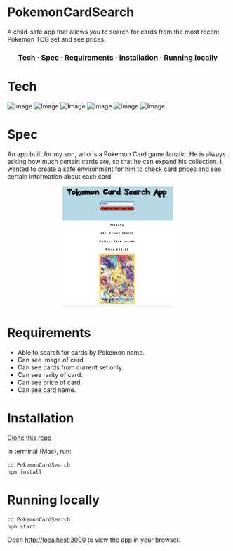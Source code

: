 # PokemonCardSearch
A child-safe app that allows you to search for cards from the most recent Pokemon TCG set and see prices.
<div>

<h3 align="center">
<a href='https://github.com/kwatts949/PokemonCardSearch/blob/main/README.md#Tech'> Tech </a> <span> · </span>
<a href='https://github.com/kwatts949/PokemonCardSearch/blob/main/README.md#Spec'> Spec </a> <span> · </span>
<a href='https://github.com/kwatts949/PokemonCardSearch/blob/main/README.md#requirements'> Requirements </a> <span> · </span>
<a href='https://github.com/kwatts949/PokemonCardSearch/blob/main/README.md#Installation'> Installation </a><span> · </span>
<a href='https://github.com/kwatts949/PokemonCardSearch/blob/main/README.md#Running-locally'> Running locally</a>
<h3>

</div>

# Tech
![Image](https://img.shields.io/badge/React-20232A?style=for-the-badge&logo=react&logoColor=61DAFB)
![Image](https://img.shields.io/badge/JavaScript-323330?style=for-the-badge&logo=javascript&logoColor=F7DF1E)
![Image](https://img.shields.io/badge/Postman-FF6C37?style=for-the-badge&logo=Postman&logoColor=white)
![Image](https://img.shields.io/badge/Cypress-17202C?style=for-the-badge&logo=cypress&logoColor=white)
![Image](https://img.shields.io/badge/HTML5-E34F26?style=for-the-badge&logo=html5&logoColor=white)
![Image](https://img.shields.io/badge/CSS3-1572B6?style=for-the-badge&logo=css3&logoColor=white)

# Spec

An app built for my son, who is a Pokemon Card game fanatic. He is always asking how much certain cards are, so that he can expand his collection. I wanted to create a safe environment for him to check card prices and see certain information about each card.
  
<div align='center'>
<img src="/public/images/V1.png" width="50%" height="60%" />
</div>
  
# Requirements
  
* Able to search for cards by Pokemon name.
* Can see image of card.
* Can see cards from current set only.
* Can see rarity of card.
* Can see price of card.
* Can see card name.

# Installation

[Clone this repo](https://github.com/kwatts949/PokemonCardSearch)

In terminal (Mac), run:

```
cd PokemonCardSearch
npm install
```

# Running locally

```
cd PokemonCardSearch
npm start
```

Open [http://localhost:3000](http://localhost:3000) to view the app in your browser.

